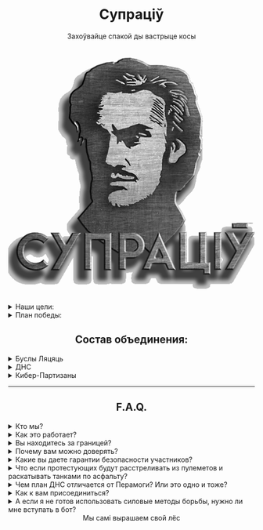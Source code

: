 # <center>Супраціў</center>
<center>Захоўвайце спакой ды вастрыце косы</center>

<p align="center">
  <img src="Supraciv.png" />
</p>

<details>
  <summary>Наши цели:</summary>

- Сохранение независимости, суверенитета и территориальной целостности Беларуси;  
- Свержение режима Лукашенко;  
- Стабилизация РБ в переходный период, возвращение к демократическим принципам управления и законности;
</details>

<details>
  <summary>План победы:</summary>

### Мы готовимся к Моменту Х и предлагаем наш план победы.
В этом плане есть место для каждого беларуса, от самого мирного до самого радикального.
- **Что такое Момент Х?** - Это момент запуска множества акций, направленных на устранение фашистского режима. Это **начало бессрочного протеста** вплоть до победы. Точная дата останется **неизвестной до самого Момента Х**, который устанавливается, исходя из необходимой степени готовности партизанских организаций и всего протестного сообщества.
- **Фаза Х** — временной отрезок, в любой точке которого может быть объявлен Момент Х. Начало Фазы Х будет объявлено заранее.
![Img](plan.png)
**Фаза Х** позволит всем в стране понять, что **мы вступили** в определенный временной **период общенациональной готовности**, и в любой момент настанет время народного выступления. **Фаза Х также введет режим в сильнейший стресс** и, в результате, его вымотает. Террористы во власти не смогут бессрочно удерживать всю систему в состоянии полной готовности. **Неизвестная по протяженности Фаза Х** переутомит режим, концентрация будет слабеть, скорость реакции снижаться. Одновременно с этим пройдет ряд спланированных нами мероприятий, которые приведут к **необратимым последствиям для режима.**
</details>

## <center>Состав объединения:</center>
<details>
  <summary>Буслы Ляцяць</summary>

![Img](Busli.png)

Диверсионные работы, изоляция либо устранение определенных лиц.
</details>
<details>
  <summary>ДНС</summary>

![Img](DNS.png)

Механизм защиты общества от карателей, считающих себя хозяевами жизни, избивая безоружных мирных граждан, в том числе пенсионеров и детей. Основная цель ДНС - защита людей на акциях гражданского неповиновения, блокировка карательных сил или их уничтожения.
Мы считаем, что общество должно прийти к осознанию, что в ответ на насилие мы должны организовать самооборону - щит, который прикроет когда понадобится, щит, в котором мы так давно нуждаемся.
</details>
<details>
  <summary>Кибер-Партизаны</summary>

![Img](Cyber.png)

Кибер-атаки на сети режима, поиск информации, поддержка протестующих и обеспечение безопасности в сети.
</details>

---
## <center>F.A.Q.</center>
<details>
  <summary>Кто мы?</summary>

Мы не кровожадные радикалы-отморозки, которыми вас пугают по телевизору.
Мы обычные граждане, как и каждый из вас.
Мы любим свою страну и ценим каждого человека.
Мы простые беларусы, которых очень разозлили.
</details>
<details>
  <summary>Как это работает?</summary>

Создание дружин народной самообороны (ДНС), кардинально поменяет расклады в пользу протестного движения. Объясняем как это будет работать.

Возьмём к примеру потенциал протестного движения в Минске за примерную цифру в 100 тыс. человек. Безусловно, что подавляющее большинство участников, выходя на мирный протест, не могут оказывать организованное сопротивление в случае атаки карателей. На это есть ряд причин, которые невозможно изменить за короткое время. Но среди этих 100 тыс. человек присутствует около 10% людей с большим пассионарным потенциалом - это социология.
Эти ребята периодически оказывают разрозненное сопротивление, пытаясь защитить себя и менее решительных сограждан. Мы наблюдаем такие картины с момента начала протестов. Представьте на сколько увеличится КПД подобных действий, когда удастся объединить пассионариев и они начнут работать организованно? Даже треть из них, это в количественном выражении около 3.000 человек.
Одно дело когда каратели выезжают в приподнятом настроении на охоту на людей как на сафари, зная что они не встретят ответной реакции. И совсем другой коленкор когда в рядах протестующих находятся организованные структуры ДНС, которые могут "включить обратку". При слаженно поставленной работе ДНС по координации и защите протеста, мы с каждым разом будем повышать "цену" атак на мирные марши.
При предлагаемом нами подходе каратели не могут предварительно идентифицировать и оценить силы ДНС. Для них каждый участник акции становиться потенциально опасным. Будет действовать эффект взаимного усиления, синергия.
Поэтому мы акцентировали внимание на том, что работать в рамках ДНС может любой гражданин, достигший совершеннолетия. Хрупкая девушка может быть быстрым курьером, а пожилой дядечка дальнозорким разведчиком.

А теперь маштабируем протестный потенциал в рамках всей Беларуси. По данным британских социологов в тех или иных формах протестов принимало участие около миллиона человек. При должном организационном подходе, мы сможем структурировать ДНС, которые по своему потенциалу станут равны или превзойдут силы карателей. А это уже серьезная заявка на реализацию победного сценария!
</details>
<details>
  <summary>Вы находитесь за границей?</summary>

Большинство участников и членов Совета находятся на территории РБ.
Публичные представители по очевидным причинам ведут деятельность извне.
</details>
<details>
  <summary>Почему вам можно доверять?</summary>

Мы уже проделали множество акций и не потеряли ни одного человека
Список акций: https://telegra.ph/Spisok-akcij-i-prodelannoj-raboty-dvizheniya-Supracіў-05-20
</details>
<details>
  <summary>Какие вы даете гарантии безопасности участников?</summary>

Полной безопасности гарантировать не может никто, но риск того, что вас вычислят вне улицы снижен до нуля, при условии соблюдения вами базовых правил конспирации в сети.

Полная анонимность участников:
- Мы не собираем никакой личной информации, кроме района проживания. Любые диверсионные акции до момента Х проводятся вне своих районов.
- Никаких списков, повязок и других отличительных атрибутов.
- Про то, что человек задействован в рамках ДНС будет знать только он и, принеобходимости, старший группы.
- Админ состав и координаторы проходят доскональную проверку. Проверка включает в себя пробив по всем нашим базам данных, личное общение, взаимодействие в течение длительного времени, успешные результаты на предыдущих позициях. В случае с членами Совета или составом старших координаторов - проверка и критерии жестче, каждый из них имеет опыт борьбы с режимом/за независимость, включая боевой опыт и подтверждение заявленной биографии от людей, с которыми мы взаимодействовали лично.
- Кибер-Партизаны отвечают за информационную безопасность ботов, и, на основе вышеуказанных фактов, мы можем поручиться за то, что утечек данных не было и не будет.
  Кибер-Партизаны создали свои боты с нуля и держат их на заграничном сервере.
  Разработка ботов ДНС и Буслов была очень хорошо продумана, и они построены по принципам анонимизации и изоляции групп для максимальной безопасности. То есть, никто из админов и координаторов ботов не имеет доступ к данным Телеграм аккаунтов участников. Бот анонимизирует пользователей.

  В то время как многие широко распространенные боты находятся на российских серверах и контролируются ФСБ.
  Если конструктор ботов находится под юрисдикцией РФ, значит спецслужбы могут в любое время получить доступ к списку пользователей бота, их id, переписке через этот бот и списку его админов.

</details>

<details>
  <summary>Что если протестующих будут расстреливать из пулеметов и раскатывать танками по асфальту?</summary>

Почти всё то, чем пугали протестующих, в случае с переходом протеста в активную фазу, случилось и без оного: репрессии, штрафы, сутки и годы заключения, убийства, подавление волнений и укрепление власти Лукашенко.
То, что Лука отдаст приказ можно не сомневаться.
Другой вопрос как он будет исполнен. 
</details>
<details>
  <summary>Чем план ДНС отличается от Перамоги? Или это одно и тоже?</summary>

План ДНС запущен 22 марта, о создании движения "Супраціў" объявлено 14 мая.
Список акций и проделанной работы движения "Супраціў":
https://telegra.ph/Spisok-akcij-i-prodelannoj-raboty-dvizheniya-Suprac%D1%96%D1%9E-05-20

Ситуацинно-аналитический центр Перамога создан Тихановской и ByPol 31 мая.
Активности участников до "нужного момента" аналитическим центром Перамога не предполагается.
Тем не менее, мы поддерживаем с ними контакт.  
</details>
<details>
  <summary>Как к вам присоединиться?</summary>

Нами разработан алгоритм по координации, исключающий идентификацию личности, с помощью этого алгоритма каждый сможет фунционально определиться.
Наш ресурс: https://t.me/dns_coord_bot
 
</details>
<details>
  <summary>А если я не готов использовать силовые методы борьбы, нужно ли мне вступать в бот?</summary>

Конечно, нам нужен каждый!
Вы можете помочь на:
  Информационном фронте
  Материальном снабжении
  Ненасильственном уличном противодействии
  Выведение из строя транспорта карателей (требуется навыки гонять во всю мощь!)
  Экономической борьбой
</details>

<center>Мы самі вырашаем свой лёс</center>
